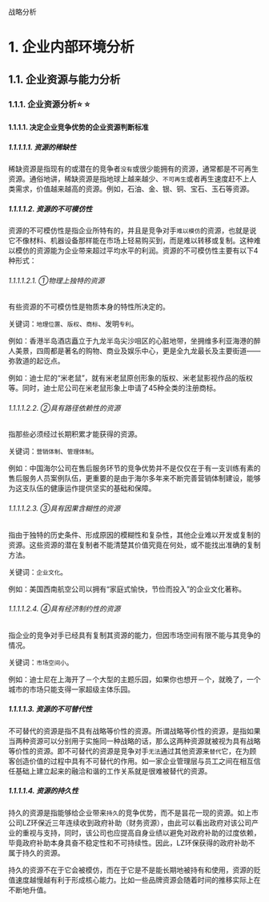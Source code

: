 战略分析

# 1. 企业内部环境分析

## 1.1. 企业资源与能力分析

### 1.1.1. 企业资源分析:star: :star: 

#### 1.1.1.1. 决定企业竞争优势的企业资源判断标准

##### 1.1.1.1.1. 资源的稀缺性

稀缺资源是指现有的或潜在的竞争者`没有`或很少能拥有的资源，通常都是不可再生资源。通俗地讲，稀缺资源是指地球上越来越少、`不可再生`或者再生速度赶不上人类需求，价值越来越高的资源。例如，石油、金、银、铜、宝石、玉石等资源。

##### 1.1.1.1.2. 资源的不可模仿性

资源的不可模仿性是指企业所特有的，并且是竞争对手`难以模仿`的资源，也就是说它不像材料、机器设备那样能在市场上轻易购买到，而是难以转移或复制。这种难以模仿的资源能为企业带来超过平均水平的利润。资源的不可模仿性主要有以下4种形式：

###### 1.1.1.1.2.1. ①物理上独特的资源

有些资源的不可模仿性是物质本身的特性所决定的。

关键词：`地理位置`、`版权`、`商标`、发明`专利`。

例如：香港半岛酒店矗立于九龙半岛尖沙咀区的心脏地带，坐拥维多利亚海港的醉人美景，四周都是著名的购物、商业及娱乐中心，更是全九龙最长及主要街道——弥敦道的起讫点。

例如：迪士尼的“米老鼠”，就有米老鼠原创形象的版权、米老鼠影视作品的版权等。同时，迪士尼公司在米老鼠形象上申请了45种全类的注册商标。

###### 1.1.1.1.2.2. ②具有路径依赖性的资源

指那些必须经过长期积累才能获得的资源。

关键词：`营销体制`、`管理体制`。

例如：中国海尔公司在售后服务环节的竞争优势并不是仅仅在于有一支训练有素的售后服务人员案例队伍，更重要的是由于海尔多年来不断完善营销体制建设，能够为这支队伍的健康运作提供坚实的基础和保障。

###### 1.1.1.1.2.3. ③具有因果含糊性的资源

指由于独特的历史条件、形成原因的模糊性和复杂性，其他企业难以开发或复制的资源。这些资源的潜在复制者不能清楚其价值究竟在何处，或不能找出准确的复制方法。

关键词：`企业文化`。

例如：美国西南航空公司以拥有“家庭式愉快，节俭而投入”的企业文化著称。

###### 1.1.1.1.2.4. ④具有经济制约性的资源

指企业的竞争对手已经具有复制其资源的能力，但因市场空间有限不能与其竞争的情况。

关键词：`市场空间小`。

例如：迪士尼在上海开了－个大型的主题乐园，如果你也想开－个，就晚了，一个城市的市场只能支得一家超级主体乐园。

##### 1.1.1.1.3. 资源的不可替代性

不可替代的资源是指不具有战略等价性的资源。所谓战略等价性的资源，是指如果当两种资源可以分别用于实施同一种战略的话，那么这两种资源就被视为具有战略等价性的资源。即不可替代的资源是竞争对手`无法`通过其他资源来`替代`它，在为顾客创造价值的过程中具有不可替代的作用。如一家企业管理层与员工之间在相互信任基础上建立起来的融洽和谐的工作关系就是很难被替代的资源。

##### 1.1.1.1.4. 资源的持久性

持久的资源是指能够给企业带来`持久`的竞争优势，而不是昙花一现的资源。如上市公司LZ环保近三年连续收到政府补助（财务资源），由此可以看出政府对该公司产业的重视与支持，同时，该公司也应提高自身业绩以避免对政府补助的过度依赖，毕竟政府补助本身具奋不稳定性和不可持续性。因此，LZ环保获得的政府补助不属于持久的资源。

持久的资源不在于它会被模仿，而在于它是不是能长期地被持有和使用，资源的贬值速度越慢越有利于形成核心能力。比如一些品牌资源会随着时间的推移实际上在不断地升值。
